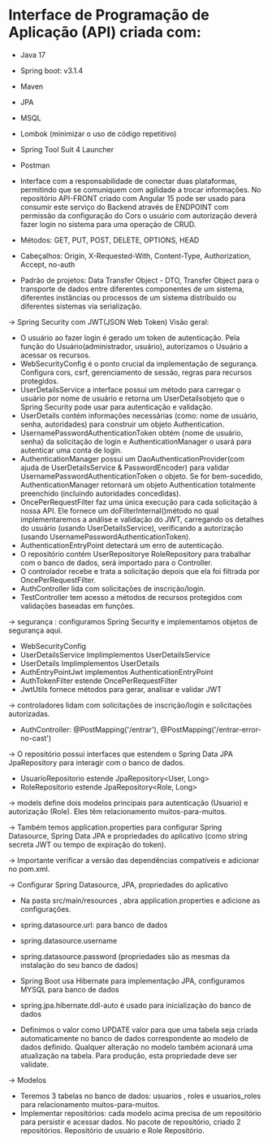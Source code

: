 # Interface de Programação de Aplicação (API) criada com: 
- Java 17
- Spring boot: v3.1.4  
- Maven  
- JPA  
- MSQL  
- Lombok (minimizar o uso de código repetitivo)  
- Spring Tool Suit 4 Launcher
- Postman

- Interface com a responsabilidade de conectar duas plataformas, permitindo que se comuniquem com agilidade a trocar informações. No repositório API-FRONT criado com Angular 15 pode ser usado para consumir este serviço do Backend através de ENDPOINT com permissão da configuração do Cors o usuário com autorização deverá fazer login no sistema para uma operação de CRUD.
- Métodos: GET, PUT, POST, DELETE, OPTIONS, HEAD
- Cabeçalhos: Origin, X-Requested-With, Content-Type, Authorization, Accept, no-auth

- Padrão de projetos: Data Transfer Object - DTO, Transfer Object para o transporte de dados entre diferentes componentes de um sistema, diferentes instâncias ou processos de um sistema distribuído ou diferentes sistemas via serialização.
  
-> Spring Security com JWT(JSON Web Token) Visão geral:

- O usuário ao fazer login é gerado um token de autenticação. Pela função do Usuário(administrador, usuário), autorizamos o Usuário a acessar os recursos. 
- WebSecurityConfig é o ponto crucial da implementação de segurança. Configura cors, csrf, gerenciamento de sessão, regras para recursos protegidos. 
- UserDetailsService a interface possui um método para carregar o usuário por nome de usuário e retorna um UserDetailsobjeto que o Spring Security pode usar para autenticação e validação.
- UserDetails contém informações necessárias (como: nome de usuário, senha, autoridades) para construir um objeto Authentication.
- UsernamePasswordAuthenticationToken obtém {nome de usuário, senha} da solicitação de login e AuthenticationManager o usará para autenticar uma conta de login.
- AuthenticationManager possui um DaoAuthenticationProvider(com ajuda de UserDetailsService & PasswordEncoder) para validar UsernamePasswordAuthenticationToken o objeto. Se for bem-sucedido, AuthenticationManager retornará um objeto Authentication totalmente preenchido (incluindo autoridades concedidas).
- OncePerRequestFilter faz uma única execução para cada solicitação à nossa API. Ele fornece um doFilterInternal()método no qual implementaremos a análise e validação do JWT, carregando os detalhes do usuário (usando UserDetailsService), verificando a autorização (usando UsernamePasswordAuthenticationToken).
- AuthenticationEntryPoint detectará um erro de autenticação.
- O repositório contém UserRepositorye RoleRepository para trabalhar com o banco de dados, será importado para o Controller.
- O controlador recebe e trata a solicitação depois que ela foi filtrada por OncePerRequestFilter.
- AuthController lida com solicitações de inscrição/login.
- TestController tem acesso a métodos de recursos protegidos com validações baseadas em funções.

-> segurança : configuramos Spring Security e implementamos objetos de segurança aqui.
- WebSecurityConfig
- UserDetailsService Implimplementos UserDetailsService
- UserDetails Implimplementos UserDetails
- AuthEntryPointJwt implementos AuthenticationEntryPoint
- AuthTokenFilter estende OncePerRequestFilter
- JwtUtils fornece métodos para gerar, analisar e validar JWT

-> controladores lidam com solicitações de inscrição/login e solicitações autorizadas.
- AuthController: @PostMapping('/entrar'), @PostMapping('/entrar-error-no-cast')

-> O repositório possui interfaces que estendem o Spring Data JPA JpaRepository para interagir com o banco de dados.
- UsuarioRepositorio estende JpaRepository<User, Long>
- RoleRepositorio estende JpaRepository<Role, Long>

-> models define dois modelos principais para autenticação (Usuario) e autorização (Role). Eles têm relacionamento muitos-para-muitos.

-> Também temos application.properties para configurar Spring Datasource, Spring Data JPA e propriedades do aplicativo (como string secreta JWT ou tempo de expiração do token).

-> Importante verificar a versão das dependências compatíveis e adicionar no pom.xml.

-> Configurar Spring Datasource, JPA, propriedades do aplicativo
- Na pasta src/main/resources , abra application.properties e adicione as configurações.

- spring.datasource.url: para banco de dados
- spring.datasource.username
- spring.datasource.password (propriedades são as mesmas da instalação do seu banco de dados)
- Spring Boot usa Hibernate para implementação JPA, configuramos MYSQL para banco de dados
- spring.jpa.hibernate.ddl-auto é usado para inicialização do banco de dados
- Definimos o valor como UPDATE valor para que uma tabela seja criada automaticamente no banco de dados correspondente ao modelo de dados definido. Qualquer alteração no modelo também acionará uma atualização na tabela. Para produção, esta propriedade deve ser validate.

-> Modelos
- Teremos 3 tabelas no banco de dados: usuarios , roles e usuarios_roles para relacionamento muitos-para-muitos.
- Implementar repositórios: cada modelo acima precisa de um repositório para persistir e acessar dados. No pacote de repositório, criado 2 repositórios. Repositório de usuário e Role Repositório.





